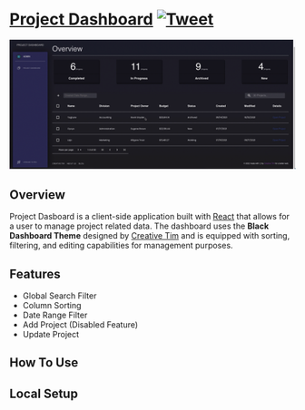 # [Project Dashboard](https://demos.creative-tim.com/black-dashboard-react/#/dashboard) [![Tweet](https://img.shields.io/twitter/url/http/shields.io.svg?style=social&logo=twitter)](https://twitter.com/intent/tweet?url=https%3A%2F%2Fdemos.creative-tim.com%2Fblack-dashboard-react%2F%23%2Fadmin%2Fdashboard&text=Black%20Dashboard%20React%20by%20Creative%20Tim%20%7C%20Free%20React%20Admin%20Template&original_referer=https%3A%2F%2Fdemos.creative-tim.com%2Fblack-dashboard-react%2F&via=creativetim&hashtags=react%2Ccreativetim%2Cdark%2Cdashboard%2Cbootstrap%2Creactstrap%2Creactjs)


![Product Gif](./github-assets/overview.gif)

## Overview
Project Dasboard is a client-side application built with [React](https://reactjs.org/) that allows for a user to manage project related data. The dashboard uses the **Black Dashboard Theme** designed by [Creative Tim](https://www.creative-tim.com/) and is equipped with sorting, filtering, and editing capabilities for management purposes.

## Features
- Global Search Filter
- Column Sorting
- Date Range Filter
- Add Project (Disabled Feature)
- Update Project

## How To Use

## Local Setup
